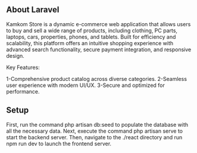 ## About Laravel

Kamkom Store is a dynamic e-commerce web application that allows users to buy and sell a wide range of products, including clothing, PC parts, laptops, cars, properties, phones, and tablets. Built for efficiency and scalability, this platform offers an intuitive shopping experience with advanced search functionality, secure payment integration, and responsive design.

Key Features:

1-Comprehensive product catalog across diverse categories.
2-Seamless user experience with modern UI/UX.
3-Secure and optimized for performance.

## Setup

First, run the command php artisan db:seed to populate the database with all the necessary data.
Next, execute the command php artisan serve to start the backend server. Then, navigate to the ./react directory and run npm run dev to launch the frontend server.

